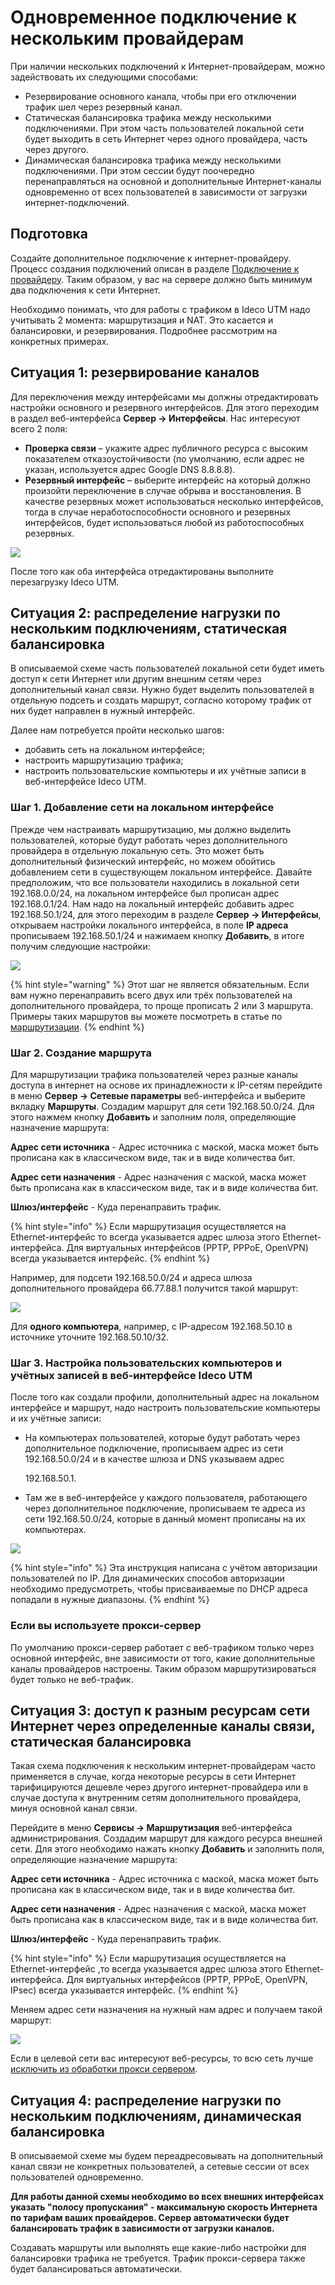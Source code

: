 # Одновременное подключение к нескольким провайдерам

При наличии нескольких подключений к Интернет-провайдерам, можно задействовать их следующими способами:

* Резервирование основного канала, чтобы при его отключении трафик шел через резервный канал.
* Статическая балансировка трафика между несколькими подключениями. При этом часть пользователей локальной сети будет выходить в сеть Интернет через одного провайдера, часть через другого.
* Динамическая балансировка трафика между несколькими подключениями. При этом сессии будут поочередно перенаправляться на основной и дополнительные Интернет-каналы одновременно от всех пользователей в зависимости от загрузки интернет-подключений.

## Подготовка

Создайте дополнительное подключение к интернет-провайдеру. Процесс создания подключений описан в разделе [Подключение к провайдеру](./). Таким образом, у вас на сервере должно быть минимум два подключения к сети Интернет.

Необходимо понимать, что для работы с трафиком в Ideco UTM надо учитывать 2 момента: маршрутизация и NAT. Это касается и балансировки, и резервирования. Подробнее рассмотрим на конкретных примерах.

## Ситуация 1: резервирование каналов

Для переключения между интерфейсами мы должны отредактировать настройки основного и резервного интерфейсов. Для этого переходим в раздел веб-интерфейса **Сервер -&gt; Интерфейсы**. Нас интересуют всего 2 поля:

* **Проверка связи** – укажите адрес публичного ресурса с высоким показателем отказоустойчивости \(по умолчанию, если адрес не указан, используется адрес Google DNS 8.8.8.8\).
* **Резервный интерфейс** – выберите интерфейс на который должно произойти переключение в случае обрыва и восстановления. В качестве резервных может использоваться несколько интерфейсов, тогда в случае неработоспособности основного и резервных интерфейсов, будет использоваться любой из работоспособных резервных.

![](../.gitbook/assets/7110660.jpg)

После того как оба интерфейса отредактированы выполните перезагрузку Ideco UTM.

## Ситуация 2: распределение нагрузки по нескольким подключениям, статическая балансировка

В описываемой схеме часть пользователей локальной сети будет иметь доступ к сети Интернет или другим внешним сетям через дополнительный канал связи. Нужно будет выделить пользователей в отдельную подсеть и создать маршрут, согласно которому трафик от них будет направлен в нужный интерфейс.

Далее нам потребуется пройти несколько шагов:

* добавить сеть на локальном интерфейсе;
* настроить маршрутизацию трафика;
* настроить пользовательские компьютеры и их учётные записи в веб-интерфейсе Ideco UTM.

### Шаг 1. Добавление сети на локальном интерфейсе

Прежде чем настраивать маршрутизацию, мы должно выделить пользователей, которые будут работать через дополнительного провайдера в отдельную локальную сеть. Это может быть дополнительный физический интерфейс, но можем обойтись добавлением сети в существующем локальном интерфейсе. Давайте предположим, что все пользователи находились в локальной сети 192.168.0.0/24, на локальном интерфейсе был прописан адрес 192.168.0.1/24. Нам надо на локальный интерфейс добавить адрес 192.168.50.1/24, для этого переходим в разделе **Сервер -&gt; Интерфейсы**, открываем настройки локального интерфейса, в поле **IP адреса** прописываем 192.168.50.1/24 и нажимаем кнопку **Добавить**, в итоге получим следующие настройки:

![](../.gitbook/assets/5472402.png)

{% hint style="warning" %}
Этот шаг не является обязательным. Если вам нужно перенаправить всего двух или трёх пользователей на дополнительного провайдера, то проще прописать 2 или 3 маршрута. Примеры таких маршрутов вы можете посмотреть в статье по [маршрутизации](../services/routing.md).
{% endhint %}

### Шаг 2. Создание маршрута

Для маршрутизации трафика пользователей через разные каналы доступа в интернет на основе их принадлежности к IP-сетям перейдите в меню **Сервер -&gt; Сетевые параметры** веб-интерфейса и выберите вкладку **Маршруты**. Создадим маршрут для сети 192.168.50.0/24. Для этого нажмем кнопку **Добавить** и заполним поля, определяющие назначение маршрута:

**Адрес сети источника** - Адрес источника с маской, маска может быть прописана как в классическом виде, так и в виде количества бит.

**Адрес сети назначения** - Адрес назначения с маской, маска может быть прописана как в классическом виде, так и в виде количества бит.

**Шлюз/интерфейс** - Куда перенаправить трафик.

{% hint style="info" %}
Если маршрутизация осуществляется на Ethernet-интерфейс то всегда указывается адрес шлюза этого Ethernet-интерфейса. Для виртуальных интерфейсов \(РРТР, РРРоЕ, OpenVPN\) всегда указывается интерфейс.
{% endhint %}

Например, для подсети 192.168.50.0/24 и адреса шлюза дополнительного провайдера 66.77.88.1 получится такой маршрут:

![](../.gitbook/assets/11436066%20%282%29%20%282%29%20%282%29%20%282%29%20%282%29%20%282%29%20%282%29%20%282%29%20%282%29%20%282%29%20%282%29%20%282%29%20%282%29.jpg)

Для **одного компьютера**, например, с IP-адресом 192.168.50.10 в источнике уточните 192.168.50.10/32.

### Шаг 3. Настройка пользовательских компьютеров и учётных записей в веб-интерфейсе Ideco UTM

После того как создали профили, дополнительный адрес на локальном интерфейсе и маршрут, надо настроить пользовательские компьютеры и их учётные записи:

* На компьютерах пользователей, которые будут работать через дополнительное подключение, прописываем адрес из сети 192.168.50.0/24 и в качестве шлюза и DNS указываем адрес

  192.168.50.1.

* Там же в веб-интерфейсе у каждого пользователя, работающего через дополнительное подключение, прописываем те адреса из сети 192.168.50.0/24, которые в данный момент прописаны на их компьютерах.  

![](../.gitbook/assets/5472403.png)

{% hint style="info" %}
Эта инструкция написана с учётом авторизации пользователей по IP. Для динамических способов авторизации необходимо предусмотреть, чтобы присваиваемые по DHCP адреса попадали в нужные диапазоны.
{% endhint %}

### Если вы используете прокси-сервер

По умолчанию прокси-сервер работает с веб-трафиком только через основной интерфейс, вне зависимости от того, какие дополнительные каналы провайдеров настроены. Таким образом маршрутизироваться будет только не веб-трафик.

## Ситуация 3: доступ к разным ресурсам сети Интернет через определенные каналы связи, статическая балансировка

Такая схема подключения к нескольким интернет-провайдерам часто применяется в случае, когда некоторые ресурсы в сети Интернет тарифицируются дешевле через другого интернет-провайдера или в случае доступа к внутренним сетям дополнительного провайдера, минуя основной канал связи.

Перейдите в меню **Сервисы -&gt; Маршрутизация** веб-интерфейса администрирования. Создадим маршрут для каждого ресурса внешней сети. Для этого необходимо нажать кнопку **Добавить** и заполнить поля, определяющие назначение маршрута:

**Адрес сети источника** - Адрес источника с маской, маска может быть прописана как в классическом виде, так и в виде количества бит.

**Адрес сети назначения** - Адрес назначения с маской, маска может быть прописана как в классическом виде, так и в виде количества бит.

**Шлюз/интерфейс** - Куда перенаправить трафик.

{% hint style="info" %}
Если маршрутизация осуществляется на Ethernet-интерфейс ,то всегда указывается адрес шлюза этого Ethernet-интерфейса. Для виртуальных интерфейсов \(РРТР, РРРоЕ, OpenVPN, IPsec\) всегда указывается интерфейс.
{% endhint %}

Меняем адрес сети назначения на нужный нам адрес и получаем такой маршрут:

![](../.gitbook/assets/11436069%20%281%29.jpg)

Если в целевой сети вас интересуют веб-ресурсы, то всю сеть лучше [исключить из обработки прокси сервером](../services/proxy/exclusions.md).

## Ситуация 4: распределение нагрузки по нескольким подключениям, динамическая балансировка

В описываемой схеме мы будем переадресовывать на дополнительный канал связи не конкретных пользователей, а сетевые сессии от всех пользователей одновременно.

**Для работы данной схемы необходимо во всех внешних интерфейсах указать "полосу пропускания" - максимальную скорость Интернета по тарифам ваших провайдеров. Сервер автоматически будет балансировать трафик в зависимости от загрузки каналов.**

Создавать маршруты или выполнять еще какие-либо настройки для балансировки трафика не требуется. Трафик прокси-сервера также будет балансироваться автоматически.


